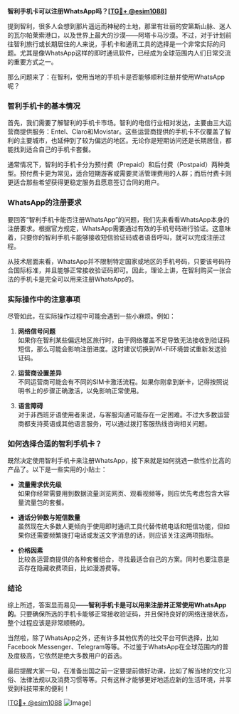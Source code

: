 **智利手机卡可以注册WhatsApp吗？[[TG💪+ @esim1088](https://t.me/s/esim1088)]**

提到智利，很多人会想到那片遥远而神秘的土地，那里有壮丽的安第斯山脉、迷人的瓦尔帕莱索港口，以及世界上最大的沙漠——阿塔卡马沙漠。不过，对于计划前往智利旅行或长期居住的人来说，手机卡和通讯工具的选择是一个非常实际的问题。尤其是像WhatsApp这样的即时通讯软件，已经成为全球范围内人们日常交流的重要方式之一。

那么问题来了：在智利，使用当地的手机卡是否能够顺利注册并使用WhatsApp呢？

### 智利手机卡的基本情况

首先，我们需要了解智利的手机卡市场。智利的电信行业相对发达，主要由三大运营商提供服务：Entel、Claro和Movistar。这些运营商提供的手机卡不仅覆盖了智利的主要城市，也延伸到了较为偏远的地区。无论你是短期访问还是长期居住，都能找到适合自己的手机卡套餐。

通常情况下，智利的手机卡分为预付费（Prepaid）和后付费（Postpaid）两种类型。预付费卡更为常见，适合短期游客或需要灵活管理费用的人群；而后付费卡则更适合那些希望获得更稳定服务且愿意签订合同的用户。

### WhatsApp的注册要求

要回答“智利手机卡能否注册WhatsApp”的问题，我们先来看看WhatsApp本身的注册要求。根据官方规定，WhatsApp需要通过有效的手机号码进行验证。这意味着，只要你的智利手机卡能够接收短信验证码或者语音呼叫，就可以完成注册过程。

从技术层面来看，WhatsApp并不限制特定国家或地区的手机号码，只要该号码符合国际标准，并且能够正常接收验证码即可。因此，理论上讲，在智利购买一张合法的手机卡是完全可以用来注册WhatsApp的。

### 实际操作中的注意事项

尽管如此，在实际操作过程中可能会遇到一些小麻烦。例如：

1. **网络信号问题**  
   如果你在智利某些偏远地区旅行时，由于网络覆盖不足导致无法接收到验证码短信，那么可能会影响注册进度。这时建议切换到Wi-Fi环境尝试重新发送验证码。

2. **运营商设置差异**  
   不同运营商可能会有不同的SIM卡激活流程。如果你刚拿到新卡，记得按照说明书上的步骤正确激活，以免影响正常使用。

3. **语言障碍**  
   对于非西班牙语使用者来说，与客服沟通可能存在一定困难。不过大多数运营商都支持英语或其他语言服务，可以通过拨打客服热线咨询相关问题。

### 如何选择合适的智利手机卡？

既然决定使用智利手机卡来注册WhatsApp，接下来就是如何挑选一款性价比高的产品了。以下是一些实用的小贴士：

- **流量需求优先级**  
  如果你经常需要用到数据流量浏览网页、观看视频等，则应优先考虑包含大容量流量包的套餐。
  
- **通话分钟数与短信数量**  
  虽然现在大多数人更倾向于使用即时通讯工具代替传统电话和短信功能，但如果你还需要频繁拨打电话或发送文字消息的话，则应该关注这两项指标。

- **价格因素**  
  比较各运营商提供的各种套餐组合，寻找最适合自己的方案。同时也要注意是否存在隐藏收费项目，比如漫游费等。

### 结论

综上所述，答案显而易见——**智利手机卡是可以用来注册并正常使用WhatsApp的**。只要确保所选的手机卡能够正常接收验证码，并且保持良好的网络连接状态，整个过程应该是非常顺畅的。

当然啦，除了WhatsApp之外，还有许多其他优秀的社交平台可供选择，比如Facebook Messenger、Telegram等等。不过鉴于WhatsApp在全球范围内的普及度极高，它依然是绝大多数用户的首选。

最后提醒大家一句，在准备出国之前一定要提前做好功课，比如了解当地的文化习俗、法律法规以及消费习惯等等。只有这样才能够更好地适应新的生活环境，并享受到科技带来的便利！

[[TG💪+ @esim1088](https://t.me/s/esim1088) ![Image](https://i.postimg.cc/4NQfJmqS/Snipaste-2025-05-13-00-14-12.png)]